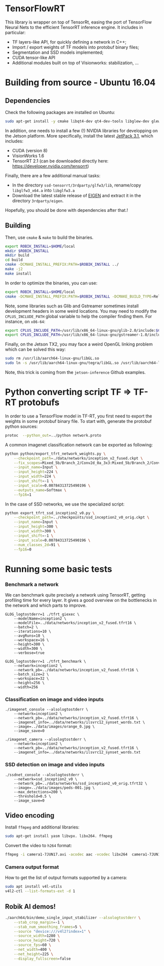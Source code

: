 # TensorFlowRT

This library is wrapper on top of TensorRt, easing the port of TensorFlow Neural Nets to the efficient TensorRT inference engine. It includes in particular:
* TF layers-like API, for quickly defining a network in C++;
* Import / export weights of TF models into protobuf binary files;
* Segmentation and SSD models implemented;
* CUDA tensor-like API
* Additional modules built on top of Visionworks: stabilization, ...


# Building from source - Ubuntu 16.04

## Dependencies

Check the following packages are installed on Ubuntu:
```bash
sudo apt-get install -y cmake libqt4-dev qt4-dev-tools libglew-dev glew-utils libgstreamer1.0-dev libgstreamer-plugins-base1.0-dev libglib2.0-dev libgflags-dev libgoogle-glog-dev protobuf-compiler libprotobuf-dev libfreetype6-dev
```

In addition, one needs to install a few (!) NVIDIA libraries for developping on the Jetson platform. More specifically, install the latest [JetPack 3.1](https://developer.nvidia.com/embedded/jetpack), which includes:
* CUDA (version 8)
* VisionWorks 1.6
* TensorRT 2.1 (can be downloaded directly here: https://developer.nvidia.com/tensorrt)

Finally, there are a few additional manual tasks:
* In the directory `ssd-tensorrt/3rdparty/glfw3/lib`, rename/copy `libglfw3_x64.a` into `libglfw3.a`
* Download the latest stable release of [EIGEN](http://eigen.tuxfamily.org/) and extract it in the directory `3rdparty/eigen`.

Hopefully, you should be done with dependencies after that.!

## Building

Then, use `cmake` & `make` to build the binaries.
```bash
export ROBIK_INSTALL=$HOME/local
mkdir $ROBIK_INSTALL
mkdir build
cd build
cmake -DCMAKE_INSTALL_PREFIX:PATH=$ROBIK_INSTALL ../
make -j2
make install
```

In order to optimize the binaries, you can use:
```bash
export ROBIK_INSTALL=$HOME/local
cmake -DCMAKE_INSTALL_PREFIX:PATH=$ROBIK_INSTALL -DCMAKE_BUILD_TYPE=Release ../
```

Note, some libraries such as Glib and Gstreamer sometimes install development headers in some weird locations. You may need to modify the `CPLUS_INCLUDE_PATH` global variable to help the compiler finding them. For instance, on `x86-64`:
```bash
export CPLUS_INCLUDE_PATH=/usr/lib/x86_64-linux-gnu/glib-2.0/include:$CPLUS_INCLUDE_PATH
export CPLUS_INCLUDE_PATH=/usr/lib/x86_64-linux-gnu/gstreamer-1.0/include:$CPLUS_INCLUDE_PATH
```

Finally, on the Jetson TX2, you may face a weird OpenGL linking problem which can be solved this way:
```bash
sudo rm /usr/lib/aarch64-linux-gnu/libGL.so
sudo ln -s /usr/lib/aarch64-linux-gnu/tegra/libGL.so /usr/lib/aarch64-linux-gnu/libGL.so
```
Note, this trick is coming from the `jetson-inference` Github examples.

# Python converting script TF => TF-RT protobufs

In order to use a TensorFlow model in TF-RT, you first need to export the weights in some protobuf binary file.
To start with, generate the protobuf python sources:
```bash
protoc  --python_out=../python network.proto
```

A common imagenet classification network can be exported as following:
```bash
python python/export_tfrt_network_weights.py \
    --checkpoint_path=./data/networks/inception_v2_fused.ckpt \
    --fix_scopes=Mixed_5b/Branch_2/Conv2d_0a_3x3:Mixed_5b/Branch_2/Conv2d_0b_3x3 \
    --input_name=Input \
    --input_height=224 \
    --input_width=224 \
    --input_shift=-1 \
    --input_scale=0.00784313725490196 \
    --outputs_name=Softmax \
    --fp16=1
```

In the case of SSD networks, we use the specialized script:
```bash
python export_tfrt_ssd_inception2_v0.py \
    --checkpoint_path=../checkpoints/ssd_inception2_v0_orig.ckpt \
    --input_name=Input \
    --input_height=300 \
    --input_width=300 \
    --input_shift=-1 \
    --input_scale=0.00784313725490196 \
    --num_classes_2d=91 \
    --fp16=0
```

# Running some basic tests

### Benchmark a network

We can benchmark quite precisely a network using TensorRT, getting profiling time
for every layer. It gives a good overview on the bottlenecks in the network and which parts to improve.
```bask
GLOG_logtostderr=1 ./tfrt_giexec \
    --modelName=inception2 \
    --modelFile=../data/networks/inception_v2_fused.tfrt16 \
    --batch=2 \
    --iterations=10 \
    --avgRuns=10 \
    --workspace=16 \
    --height=300 \
    --width=300 \
    --verbose=true
```

```bask
GLOG_logtostderr=1 ./tfrt_benchmark \
    --network=inception2 \
    --network_pb=../data/networks/inception_v2_fused.tfrt16 \
    --batch_size=2 \
    --workspace=32 \
    --height=256 \
    --width=256
```

### Classification on image and video inputs

```bask
./imagenet_console --alsologtostderr \
    --network=inception2 \
    --network_pb=../data/networks/inception_v2_fused.tfrt16 \
    --imagenet_info=../data/networks/ilsvrc12_synset_words.txt \
    --image=../data/images/orange_0.jpg \
    --image_save=0
```

```bask
./imagenet_camera --alsologtostderr \
    --network=inception2 \
    --network_pb=../data/networks/inception_v2_fused.tfrt16 \
    --imagenet_info=../data/networks/ilsvrc12_synset_words.txt
```

### SSD detection on image and video inputs

```bask
./ssdnet_console --alsologtostderr \
    --network=ssd_inception2_v0 \
    --network_pb=../data/networks/ssd_inception2_v0_orig.tfrt32 \
    --image=../data/images/peds-001.jpg \
    --max_detections=200 \
    --threshold=0.5 \
    --image_save=0
```

## Video encoding

Install `ffmpeg` and additional libraries:
```bash
sudo apt-get install yasm libvpx. libx264. ffmpeg
```
Convert the video to `h264` format:
```bash
ffmpeg -i camera1-7JUN17.avi -acodec aac -vcodec libx264  camera1-7JUN17-enc.avi
```

### Camera output format

How to get the list of output formats supported by a camera:
```bash
sudo apt install v4l-utils
v4l2-ctl --list-formats-ext -d 1
```

## Robik AI demos!

```bash
./aarch64/bin/demo_single_input_stabilizer --alsologtostderr \
    --stab_crop_margin=-1 \
    --stab_num_smoothing_frames=5 \
    --source "device:///v4l2?index=1" \
    --source_width=1280 \
    --source_height=720 \
    --source_fps=60 \
    --net_width=400 \
    --net_height=225 \
    --display_fullscreen=false
```
